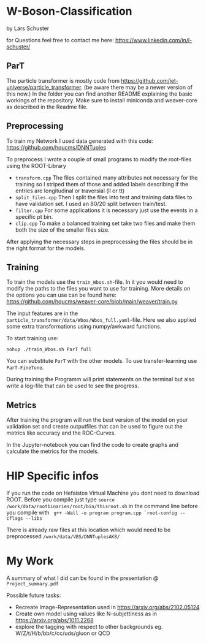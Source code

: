# W-Boson-Classification

by Lars Schuster 

for Questions feel free to contact me here:
https://www.linkedin.com/in/l-schuster/

## ParT

The particle transformer is mostly code from https://github.com/jet-universe/particle_transformer. (be aware there may be a newer version of this now.)
In the folder you can find another README explaining the basic workings of the repository.
Make sure to install miniconda and weaver-core as described in the Readme file.


## Preprocessing 

To train my Network I used data generated with this code: https://github.com/hqucms/DNNTuples 

To preprocess I wrote a couple of small programs to modify the root-files using the ROOT-Library
- `transform.cpp`  The files contained many attributes not necessary for the training so I striped them of those and added labels describing if the entries are longitudinal or traversial (ll or tt)
- `split_files.cpp` Then I split the files into test and training data files to have validation set. I used an 80/20 split between train/test.
- `filter.cpp` For some applications it is necessary just use the events in a specific pt bin.
- `clip.cpp` To make a balanced training set take two files and make them both the size of the smaller files size.

After applying the necessary steps in preprocessing the files should be in the right format for the models.

## Training

To train the models use the `train_Wbos.sh`-file. In it you would need to modify the paths to the files you want to use for training. More details on the options you can use can be found here: https://github.com/hqucms/weaver-core/blob/main/weaver/train.py

The input features are in the `particle_transformer/data/Wbos/Wbos_full.yaml`-file. Here we also applied some extra transformations using numpy/awkward functions.

To start training use:

```nohup ./train_Wbos.sh ParT full```

You can substitute `ParT` with the other models.
To use transfer-learning use `ParT-FineTune`.

During training the Programm will print statements on the terminal but also write a log-file that can be used to see the progress. 

## Metrics

After training the program will run the best version of the model on your validation set and create outputfiles that can be used to figure out the metrics like accuracy and the ROC-Curves.

In the Jupyter-notebook you can find the code to create graphs and calculate the metrics for the models.

# HIP Specific infos

If you run the code on Hefaistos Virtual Machine you dont need to download ROOT.
Before you compile just type
`source /work/data/rootbinaries/root/bin/thisroot.sh`
in the command line before you compile with 
``` g++ -Wall -o program program.cpp `root-config --cflags --libs```

There is already raw files at this location which would need to be preprocessed
`/work/data/VBS/DNNTuplesAK8/`

# My Work
A summary of what I did can be found in the presentation @ `Project_summary.pdf`

Possible future tasks:

- Recreate Image-Representation used in https://arxiv.org/abs/2102.05124
- Create own model using values like N-subjettiness as in https://arxiv.org/abs/1011.2268
- explore the tagging with respect to other backgrounds eg. W/Z/t/H/b/bb/c/cc/uds/gluon or QCD
